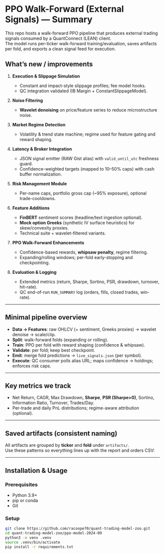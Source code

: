 # PPO Walk-Forward (External Signals) — Summary

This repo hosts a walk-forward PPO pipeline that produces external trading signals consumed by a QuantConnect (LEAN) client.  
The model runs per-ticker walk-forward training/evaluation, saves artifacts per fold, and exports a clean signal feed for execution.

## What’s new / improvements

1) **Execution & Slippage Simulation**
   - Constant and impact-style slippage profiles; fee model hooks.
   - QC integration validated (IB Margin + ConstantSlippageModel).

2) **Noise Filtering**
   - **Wavelet denoising** on price/feature series to reduce microstructure noise.

3) **Market Regime Detection**
   - Volatility & trend state machine; regime used for feature gating and reward shaping.

4) **Latency & Broker Integration**
   - JSON signal emitter (RAW Gist alias) with `valid_until_utc` freshness guard.
   - Confidence-weighted targets (mapped to 10–50% caps) with cash buffer normalization.

5) **Risk Management Module**
   - Per-name caps, portfolio gross cap (~95% exposure), optional trade-cooldowns.

6) **Feature Additions**
   - **FinBERT** sentiment scores (headline/text ingestion optional).
   - **Mock option Greeks** (synthetic IV surface heuristics) for skew/convexity proxies.
   - Technical suite + wavelet-filtered variants.

7) **PPO Walk-Forward Enhancements**
   - Confidence-based rewards, **whipsaw penalty**, regime filtering.
   - Expanding/rolling windows; per-fold early-stopping and checkpointing.

8) **Evaluation & Logging**
   - Extended metrics (return, Sharpe, Sortino, PSR, drawdown, turnover, hit-rate).
   - QC end-of-run `RUN_SUMMARY` log (orders, fills, closed trades, win-rate).

---

## Minimal pipeline overview

- **Data → Features**: raw OHLCV (+ sentiment, Greeks proxies) → wavelet denoise → scale/clip.
- **Split**: walk-forward folds (expanding or rolling).
- **Train**: PPO per fold with reward shaping (confidence & whipsaw).
- **Validate**: per fold; keep best checkpoint.
- **Emit**: merge fold predictions → `live_signals.json` (per symbol).
- **Execute**: QC consumer polls alias URL; maps confidence → holdings; enforces risk caps.

---

## Key metrics we track

- Net Return, CAGR, Max Drawdown, **Sharpe**, **PSR (Sharpe>0)**, Sortino, Information Ratio, Turnover, Trades/Day.
- Per-trade and daily PnL distributions; regime-aware attribution (optional).

---

## Saved artifacts (consistent naming)

All artifacts are grouped by **ticker** and **fold** under `artifacts/`.  
Use these patterns so everything lines up with the report and orders CSV:

---

## Installation & Usage

### Prerequisites
- Python 3.9+
- pip or conda
- Git

### Setup
```bash
git clone https://github.com/racoope70/quant-trading-model-zoo.git
cd quant-trading-model-zoo/ppo-model-2024-09
python3 -m venv .venv
source .venv/bin/activate
pip install -r requirements.txt
